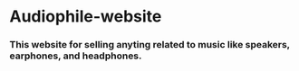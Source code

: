 # Audiophile-website

### This website for selling anyting related to music like speakers, earphones, and headphones.
